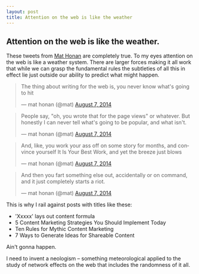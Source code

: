```yaml
---
layout: post
title: Attention on the web is like the weather
---
```


## Attention on the web is like the weather.

These tweets from [Mat Honan](https://twitter.com/mat/) are completely true. To my eyes attention on the web is like a weather system. There are larger forces making it all work that while we can grasp the fundamental rules the subtleties of all this in effect lie just outside our ability to predict what might happen.

<blockquote class="twitter-tweet" lang="en"><p>The thing about writing for the web is, you never know what&#39;s going to hit</p>&mdash; mat honan (@mat) <a href="https://twitter.com/mat/statuses/497233939681923072">August 7, 2014</a></blockquote>
<script async src="//platform.twitter.com/widgets.js" charset="utf-8"></script>

<blockquote class="twitter-tweet" lang="en"><p>People say, &quot;oh, you wrote that for the page views&quot; or whatever. But honestly I can never tell what&#39;s going to be popular, and what isn&#39;t.</p>&mdash; mat honan (@mat) <a href="https://twitter.com/mat/statuses/497234216216567808">August 7, 2014</a></blockquote>

<blockquote class="twitter-tweet" lang="en"><p>And, like, you work your ass off on some story for months, and convince yourself It Is Your Best Work, and yet the breeze just blows</p>&mdash; mat honan (@mat) <a href="https://twitter.com/mat/statuses/497234500384870400">August 7, 2014</a></blockquote>

<blockquote class="twitter-tweet" lang="en"><p>And then you fart something else out, accidentally or on command, and it just completely starts a riot.</p>&mdash; mat honan (@mat) <a href="https://twitter.com/mat/statuses/497234714898751488">August 7, 2014</a></blockquote>

This is why I rail against posts with titles like these:

* 'Xxxxx' lays out content formula
* 5 Content Marketing Strategies You Should Implement Today
* Ten Rules for Mythic Content Marketing
* 7 Ways to Generate Ideas for Shareable Content

Ain't gonna happen.

I need to invent a neologism &#8211; something meteorological applied to the study of network effects on the web that includes the randomness of it all.